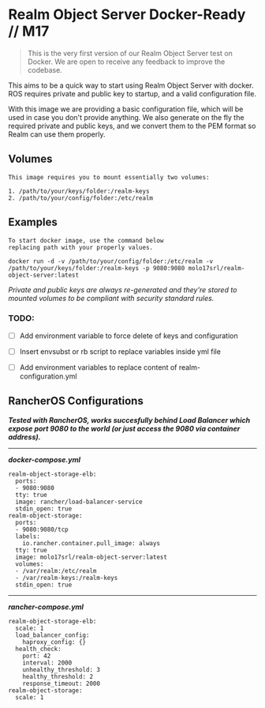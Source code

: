 # Realm Object Server Docker-Ready // M17

> This is the very first version of our Realm Object Server test on Docker. We are open to receive any feedback to improve the codebase. 

This aims to be a quick way to start using Realm Object Server with docker. 
ROS requires private and public key to startup, and a valid configuration file. 

With this image we are providing a basic configuration file, which will be used in case you don't provide anything. 
We also generate on the fly the required private and public keys, and we convert them to the PEM format so Realm can use them properly. 

## Volumes

	This image requires you to mount essentially two volumes:

	1. /path/to/your/keys/folder:/realm-keys
	2. /path/to/your/config/folder:/etc/realm

## Examples

	To start docker image, use the command below
	replacing path with your properly values.

	docker run -d -v /path/to/your/config/folder:/etc/realm -v /path/to/your/keys/folder:/realm-keys -p 9080:9080 molo17srl/realm-object-server:latest

*Private and public keys are always re-generated and they're stored to mounted volumes to be compliant with security standard rules.*

### TODO:
- [ ] Add environment variable to force delete of keys and configuration
- [ ] Insert envsubst or rb script to replace variables inside yml file
- [ ] Add environment variables to replace content of realm-configuration.yml


## RancherOS Configurations
***Tested with RancherOS, works succesfully behind Load Balancer which expose port 9080 to the world (or just access the 9080 via container address).***

___

***docker-compose.yml***
<pre><code>realm-object-storage-elb:
  ports:
  - 9080:9080
  tty: true
  image: rancher/load-balancer-service
  stdin_open: true
realm-object-storage:
  ports:
  - 9080:9080/tcp
  labels:
    io.rancher.container.pull_image: always
  tty: true
  image: molo17srl/realm-object-server:latest
  volumes:
  - /var/realm:/etc/realm
  - /var/realm-keys:/realm-keys
  stdin_open: true</code></pre>

___
***rancher-compose.yml***
<pre><code>realm-object-storage-elb:
  scale: 1
  load_balancer_config:
    haproxy_config: {}
  health_check:
    port: 42
    interval: 2000
    unhealthy_threshold: 3
    healthy_threshold: 2
    response_timeout: 2000
realm-object-storage:
  scale: 1</code></pre>